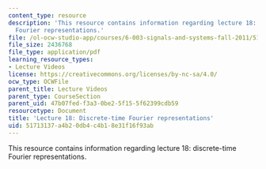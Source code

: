 ```yaml
---
content_type: resource
description: 'This resource contains information regarding lecture 18: discrete-time
  Fourier representations.'
file: /ol-ocw-studio-app/courses/6-003-signals-and-systems-fall-2011/51713137a4b20db4c4b18e31f16f93ab_MIT6_003F11_lec18.pdf
file_size: 2436768
file_type: application/pdf
learning_resource_types:
- Lecture Videos
license: https://creativecommons.org/licenses/by-nc-sa/4.0/
ocw_type: OCWFile
parent_title: Lecture Videos
parent_type: CourseSection
parent_uid: 47b07fed-f3a3-0be2-5f15-5f62399cdb59
resourcetype: Document
title: 'Lecture 18: Discrete-time Fourier representations'
uid: 51713137-a4b2-0db4-c4b1-8e31f16f93ab
---
```

This resource contains information regarding lecture 18: discrete-time Fourier representations.